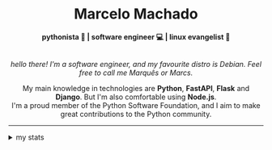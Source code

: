 <h1 align="center"> Marcelo Machado </h1>
    
<div align="center">
<b>pythonista 🐍 | software engineer 💻 | linux evangelist 🐧</b>
<br>
<br>

<i>hello there! I'm a software engineer, and my favourite distro is Debian. Feel free to call me Marquês or Marcs.</i>

<p>

My main knowledge in technologies are **Python**, **FastAPI**, **Flask** and **Django**. But I'm also comfortable using **Node.js**. <br/>
I'm a proud member of the Python Software Foundation, and I aim to make great contributions to the Python community.
</p>

</div>

---

<details closed>    
<summary>my stats</summary>

<!--START_SECTION:waka-->
**I'm a Night 🦉** 

```text
🌞 Morning    20 commits     ██░░░░░░░░░░░░░░░░░░░░░░░   7.94% 
🌆 Daytime    96 commits     █████████░░░░░░░░░░░░░░░░   38.1% 
🌃 Evening    120 commits    ████████████░░░░░░░░░░░░░   47.62% 
🌙 Night      16 commits     █░░░░░░░░░░░░░░░░░░░░░░░░   6.35%

```


📊 **This Week I Spent My Time On** 

```text
⌚︎ Time Zone: America/Sao_Paulo

💬 Programming Languages: 
Python                   7 hrs 35 mins       ████████████░░░░░░░░░░░░░   50.55% 
Emacs Lisp               2 hrs 51 mins       ████░░░░░░░░░░░░░░░░░░░░░   19.11% 
CSS                      1 hr 24 mins        ██░░░░░░░░░░░░░░░░░░░░░░░   9.33% 
HTML                     43 mins             █░░░░░░░░░░░░░░░░░░░░░░░░   4.8% 
Bash                     29 mins             ░░░░░░░░░░░░░░░░░░░░░░░░░   3.28%

🔥 Editors: 
VS Code                  12 hrs              ████████████████████░░░░░   80.04% 
Emacs                    2 hrs 59 mins       █████░░░░░░░░░░░░░░░░░░░░   19.91% 
Unknown Editor           0 secs              ░░░░░░░░░░░░░░░░░░░░░░░░░   0.05%

💻 Operating System: 
Windows                  13 hrs 3 mins       █████████████████████░░░░   87.08% 
Linux                    1 hr 55 mins        ███░░░░░░░░░░░░░░░░░░░░░░   12.78% 
Mac                      1 min               ░░░░░░░░░░░░░░░░░░░░░░░░░   0.14%

```


 Last Updated on 22/04/2024
<!--END_SECTION:waka-->

<!-- <div>
        <a target="_blank" rel="noopener noreferrer" href="https://github.com/mmaachado?tab=repositories"><img src="https://github-readme-stats.vercel.app/api/top-langs/?username=mmaachado&hide=html,css,swift,ruby&langs_count=6&hide_border=true&layout=compact&show_icons=true&line_height=10&theme=transparent&title_color=4a86d1&custom_title=favourite%20languages"
       alt="most used languages" align="right"></a>
     <a target="_blank" rel="noopener noreferrer" href="https://wakatime.com/@mmachado"><img width="400rem" src="https://github-readme-stats.vercel.app/api/wakatime?username=mmachado&theme=transparent&hide_border=true&hide=markdown,html,css,text,other,yaml,json,prolog,dart,docker,xml,gitconfig,TSQL&hide_title=true&line_height=50&langs_count=4&layout=default" alt="wakatime stats" align="left" /></a> 
        

</div>

 <img src="https://raw.githubusercontent.com/MicaelliMedeiros/micaellimedeiros/master/image/computer-illustration.png" min-width="400px" max-width="400px" width="400px" align="right" alt="computer-illustration.png"> -->
<!-- [![Buy me a coffee](https://img.shields.io/badge/Buy%20Me%20a%20Coffee-ffdd00?style=for-the-badge&logo=buy-me-a-coffee&logoColor=black)](https://www.buymeacoffee.com/anticodingclub) -->

</details>
